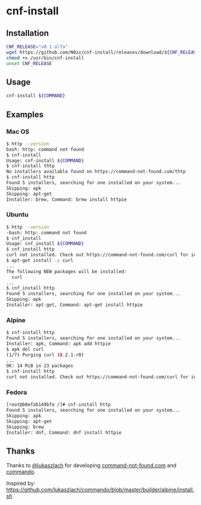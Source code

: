 # cnf-install

## Installation

```bash
CNF_RELEASE="v0.1-alfa"
wget https://github.com/N0zz/cnf-install/releases/download/${CNF_RELEASE}/cnf-install -O /usr/bin/cnf-install
chmod +x /usr/bin/cnf-install
unset CNF_RELEASE
```

## Usage

```bash
cnf-install ${COMMAND}
```

## Examples

### Mac OS

```bash
$ http --version
bash: http: command not found
$ cnf-install 
Usage: cnf-install ${COMMAND}
$ cnf-install thtp
No installers available found on https://command-not-found.com/thtp
$ cnf-install http
Found 5 installers, searching for one installed on your system...
Skipping: apk
Skipping: apt-get
Installer: brew, Command: brew install httpie
```

### Ubuntu

```bash
$ http --version
-bash: http: command not found
$ cnf_install 
Usage: cnf_install ${COMMAND}
$ cnf_install http
curl not installed. Check out https://command-not-found.com/curl for instructions.
$ apt-get install -y curl
...
The following NEW packages will be installed:
  curl
...
$ cnf_install http
Found 5 installers, searching for one installed on your system...
Skipping: apk
Installer: apt-get, Command: apt-get install httpie
```

### Alpine

```bash
$ cnf-install http
Found 5 installers, searching for one installed on your system...
Installer: apk, Command: apk add httpie
$ apk del curl
(1/7) Purging curl (8.2.1-r0)
...
OK: 14 MiB in 23 packages
$ cnf-install http
curl not installed. Check out https://command-not-found.com/curl for instructions.
```

### Fedora

```bash
[root@b0efab149bfe /]# cnf-install http
Found 5 installers, searching for one installed on your system...
Skipping: apk
Skipping: apt-get
Skipping: brew
Installer: dnf, Command: dnf install httpie
```

## Thanks

Thanks to [@lukaszlach](https://github.com/lukaszlach) for developing [command-not-found.com](https://command-not-found.com/) and [commando](https://github.com/lukaszlach/commando).

Inspired by: https://github.com/lukaszlach/commando/blob/master/builder/alpine/install.sh
